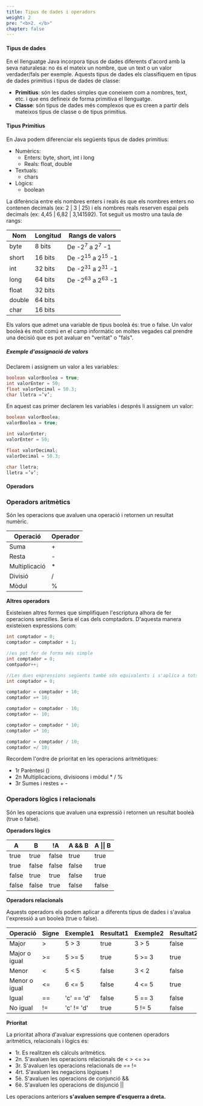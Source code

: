 ```yaml
---
title: Tipus de dades i operadors
weight: 2
pre: "<b>2. </b>"
chapter: false
---
```



#### Tipus de dades

En el llenguatge Java incorpora tipus de dades diferents d'acord amb la seva naturalesa: no és el mateix un nombre, que un text o un valor verdader/fals per exemple. Aquests tipus de dades els classifiquem en tipus de dades primitius i tipus de dades de classe:
- **Primitius**: són les dades simples que coneixem com a nombres, text, etc. i que ens defineix de forma primitiva el llenguatge.
- **Classe**: són tipus de dades més complexos que es creen a partir dels mateixos tipus de classe o de tipus primitius.

#### Tipus Primitius

En Java podem diferenciar els següents tipus de dades primitius:

* Numèrics:
  * Enters: byte, short, int i long
  * Reals: float, double 
* Textuals:
  * chars
* Lògics:
  * boolean

La diferència entre els nombres enters i reals és que els nombres enters no contenen decimals (ex: 2 | 3 | 25) i els nombres reals reserven espai pels decimals (ex: 4,45 | 6,82 | 3,141592). Tot seguit us mostro una taula de rangs:

| Nom | Longitud | Rangs de valors |
| --- | --- | --- |
| byte | 8 bits	| De -2<sup>7</sup> a 2<sup>7</sup> -1 |
| short | 16 bits | De -2<sup>15</sup> a 2<sup>15</sup> -1 |
| int | 32 bits | De -2<sup>31</sup> a 2<sup>31</sup> -1 |
| long | 64 bits | De -2<sup>63</sup> a 2<sup>63</sup> -1 |
|float | 32 bits |
|double | 64 bits |
| char | 16 bits |

Els valors que admet una variable de tipus booleà és: true o false. Un valor booleà és molt comú en el camp informàtic on moltes vegades cal prendre una decisió que es pot avaluar en "veritat" o "fals".

##### Exemple d'assignació de valors

Declarem i assignem un valor a les variables:
```java
boolean valorBoolea = true;
int valorEnter = 50;
float valorDecimal = 50.3;
char lletra =’v’;
```

En aquest cas primer declarem les variables i després li assignem un valor:
```java 
boolean valorBoolea; 
valorBoolea = true;

int valorEnter;
valorEnter = 50;

float valorDecimal;
valorDecimal = 50.3;

char lletra;
lletra =’v’;
```

#### Operadors

### Operadors aritmètics

Són les operacions que avaluen una operació i retornen un resultat numèric.

| Operació | Operador| 
| --- | --- | 
| Suma |  + | 
| Resta | - |
| Multiplicació | * | 
| Divisió | / |
| Mòdul | % |

**Altres operadors**

Existeixen altres formes que simplifiquen l'escriptura alhora de fer operacions senzilles. Seria el cas dels comptadors. D'aquesta manera existeixen expressions com:

```java
int comptador = 0;
comptador = comptador + 1;

//es pot fer de forma més simple
int comptador = 0;
comtpador++;

//Les dues expressions següents també són equivalents i s'aplica a tots els operadors aritmètics:
int comptador = 0;

comptador = comptador + 10; 
comptador =+ 10; 

comptador = comptador - 10; 
comptador =- 10; 

comptador = comptador * 10; 
comptador =* 10; 

comptador = comptador / 10; 
comptador =/ 10; 
```

Recordem l'ordre de prioritat en les operacions aritmètiques:
- 1r Parèntesi ()
- 2n Multiplicacions, divisioons i mòdul  * / %
- 3r Sumes i restes + -

### Operadors lògics i relacionals

Són les operacions que avaluen una expressió i retornen un resultat booleà (true o false).

**Operadors lògics**

| A |	B	| !A |	 A && B  |	 A \|\| B |
| --- | --- | --- | --- | --- |
|true |	true	|	false	|	true	|	true |	
|true	|	false	|	false	|	false	|	true |
|false	|	true	|	true	|	false | true |
|false	|	false	|	true	|	false	|	false |

**Operadors relacionals**

Aquests operadors els podem aplicar a diferents tipus de dades i s'avalua l'expressió a un booleà (true o false).

| Operació | Signe	| Exemple1 | Resultat1 | Exemple2 | Resultat2 | 
| --- | --- | --- | --- | --- | --- |
| Major	| > | 5 > 3  | true  | 3 > 5  | false  | 
| Major o igual	| >= | 5 >= 5  | true  | 5 >= 3 | true  | 
| Menor	| < |  5 < 5  | false  | 3 < 2 | false  | 
| Menor o igual	| <= |  6 <= 5  | false  | 4 <= 5 | true  | 
| Igual	| == |  'c' == 'd'  | false  | 5 == 3 | false  | 
| No igual	| != | 'c' != 'd'   | true  | 5 != 5 | false  | 

**Prioritat**

La prioritat alhora d'avaluar expressions que contenen operadors aritmètics, relacionals i lògics és:
- 1r. Es realitzen els càlculs aritmètics.
- 2n. S'avaluen les operacions relacionals de < > <= >=
- 3r. S'avaluen les operacions relacionals de == !=
- 4rt. S'avaluen les negacions lògiques !
- 5è. S'avaluen les operacions de conjunció &&
- 6è. S'avaluen les operacions de disjunció ||

Les operacions anteriors **s'avaluen sempre d'esquerra a dreta.**